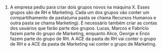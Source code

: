 1. A empresa pediu para criar dois grupos novos na máquina X. Esses grupos são de RH e Marketing. Cada um dos grupos vão conter um compartilhamento de pasta(uma pasta se chama Recursos Humanos e outra pasta se chama Marketing). É necessário também criar as contas dos usuários que farão parte dos grupos. Lucas, Marcos e Fabrício fazem parte do grupo de Marketing, enquanto Alice, George e Enzo fazem parte do grupo de RH. A ACE da pasta de RH vai conter o grupo de RH e a ACE da pasta de Marketing vai conter o grupo de Marketing.